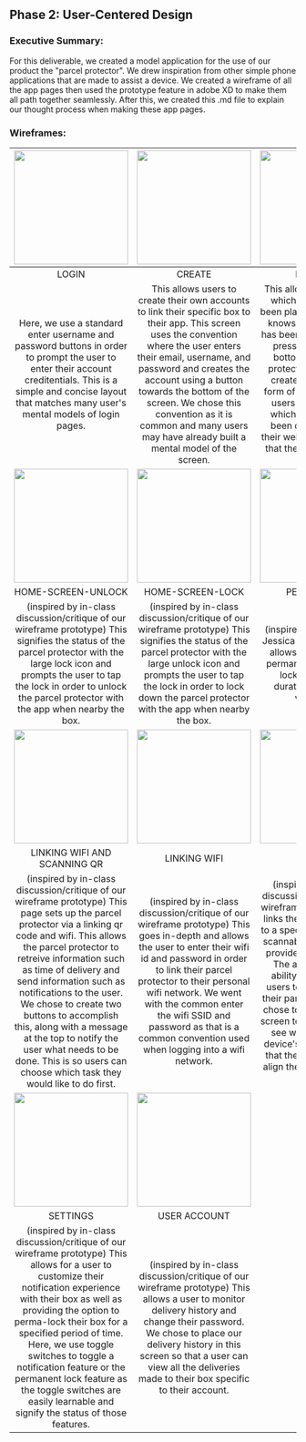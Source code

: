 ## Phase 2: User-Centered Design

### Executive Summary:
  
For this deliverable, we created a model application for the use of our product the "parcel protector". We drew inspiration from other simple phone applications that are made to assist a device. We created a wireframe of all the app pages then used the prototype feature in adobe XD to make them all path together seamlessly. After this, we created this .md file to explain our thought process when making these app pages. 

### Wireframes:

|<img src="https://i.imgur.com/k09lJc2.png" width="200"> | <img src="https://i.imgur.com/41yVDhA.png" width="200"> | <img src="https://i.imgur.com/epSPRmO.png" width="200"> |
| :---: | :---: | :---: |
| LOGIN | CREATE | DELIVERY |
| Here, we use a standard enter username and password buttons in order to prompt the user to enter their account creditentials. This is a simple and concise layout that matches many user's mental models of login pages. | This allows users to create their own accounts to link their specific box to their app. This screen uses the convention where the user enters their email, username, and password and creates the account using a button towards the bottom of the screen. We chose this convention as it is common  and many users may have already built a mental model of the screen. | This allows a user to see which deliveries have been placed in their box. It knows when a delivery has been made due to the pressure plate at the bottom of the parcel protector. We chose to create a page using a form of list layout so that users can distinguish which packages have been delivered based their weight and the dates that they were delivered on. |
| <img src="https://i.imgur.com/a84lJD9.png" width="200"> |  <img src="https://i.imgur.com/Nx9mSWA.png" width="200"> |  <img src="https://i.imgur.com/64YWyoO.png" width="200"> |
| HOME-SCREEN-UNLOCK | HOME-SCREEN-LOCK | PERMA-LOCK |
| (inspired by in-class discussion/critique of our wireframe prototype) This signifies the status of the parcel protector with the large lock icon and prompts the user to tap the lock in order to unlock the parcel protector with the app when nearby the box. | (inspired by in-class discussion/critique of our wireframe prototype) This signifies the status of the parcel protector with the large unlock icon and prompts the user to tap the lock in order to lock down the parcel protector with the app when nearby the box. | (inspired by the persona Jessica Wroblewski) This allows for the users to permanently enable the lock for a desired duration. Perfect for vacations! |
| <img src="https://i.imgur.com/dOxsljv.png" width="200"> | <img src="https://i.imgur.com/toubNux.png" width="200"> | <img src="https://i.imgur.com/wxDaVlO.png" width="200"> |
| LINKING WIFI AND SCANNING QR | LINKING WIFI | SCAN QR | 
| (inspired by in-class discussion/critique of our wireframe prototype) This page sets up the parcel protector via a linking qr code and wifi. This allows the parcel protector to retreive information such as time of delivery and send information such as notifications to the user. We chose to create two buttons to accomplish this, along with a message at the top to notify the user what needs to be done. This is so users can choose which task they would like to do first. | (inspired by in-class discussion/critique of our wireframe prototype) This goes in-depth and allows the user to enter their wifi id and password in order to link their parcel protector to their personal wifi network. We went with the common enter the wifi SSID and password as that is a common convention used when logging into a wifi network. | (inspired by in-class discussion/critique of our wireframe prototype) This links the parcel protector to a specific account via a scannable qr code that is provided on the receipt. The account has the ability to permit other users to have access to their parcel protector. We chose to use most of this screen to allow the user to see what their mobile device's camera sees so that they can effectively align the camera with the qr code.  | 
| <img src="https://i.imgur.com/0TQUBLv.png" width="200"> | <img src="https://i.imgur.com/17Fc89J.png" width="200"> |
| SETTINGS | USER ACCOUNT | 
| (inspired by in-class discussion/critique of our wireframe prototype) This allows for a user to customize their notification experience with their box as well as providing the option to perma-lock their box for a specified period of time. Here, we use toggle switches to toggle a notification feature or the permanent lock feature as the toggle switches are easily learnable and signify the status of those features. | (inspired by in-class discussion/critique of our wireframe prototype) This allows a user to monitor delivery history and change their password. We chose to place our delivery history in this screen so that a user can view all the deliveries made to their box specific to their account. | |

